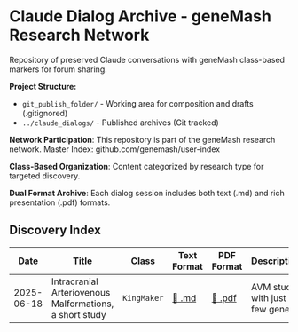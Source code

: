 # Claude Dialog Archive - geneMash Research Network

Repository of preserved Claude conversations with geneMash class-based markers for forum sharing.

**Project Structure:**
- `git_publish_folder/` - Working area for composition and drafts (.gitignored)
- `../claude_dialogs/` - Published archives (Git tracked)

**Network Participation**: This repository is part of the geneMash research network.
Master Index: github.com/genemash/user-index

**Class-Based Organization**: Content categorized by research type for targeted discovery.

**Dual Format Archive**: Each dialog session includes both text (.md) and rich presentation (.pdf) formats.

## Discovery Index

<table>
<thead>
  <tr>
    <th>Date</th>
    <th>Title</th>
    <th>Class</th>
    <th>Text Format</th>
    <th>PDF Format</th>
    <th>Description</th>
    <th>geneMash Marker</th>
  </tr>
</thead>
<tbody>
  <tr>
    <td>2025-06-18</td>
    <td>Intracranial Arteriovenous Malformations, a short study</td>
    <td><code>KingMaker</code></td>
    <td><a href="./Intracranial_Arteriovenous_Malformations_20250618_084101.md">📝 .md</a></td>
    <td><a href="./Intracranial_Arteriovenous_Malformations.pdf">📄 .pdf</a></td>
    <td>AVM study with just a few gene.</td>
    <td><code>GENEMASH_KINGMAKER~ Intracranial Arteriovenous Malformations, a short study</code></td>
  </tr>
</tbody>
</table>
